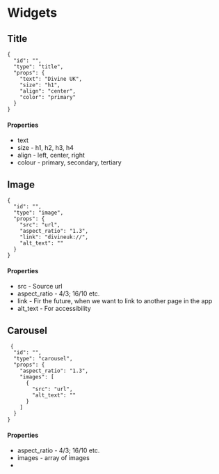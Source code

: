 # Widgets

## Title

    {
      "id": "",
      "type": "title",
      "props": {
        "text": "Divine UK",
        "size": "h1",
        "align": "center",
        "color": "primary"
      }
    }
#### Properties

 - text
 - size - h1, h2, h3, h4
 - align - left, center, right
 - colour - primary, secondary, tertiary

## Image

    {
      "id": "",
      "type": "image",
      "props": {
        "src": "url",
        "aspect_ratio": "1.3",
        "link": "divineuk://",
        "alt_text": ""
      }
    }
#### Properties

 - src - Source url
 - aspect_ratio - 4/3; 16/10 etc.
 - link - Fir the future, when we want to link to another page in the app
 - alt_text - For accessibility

## Carousel

     {
      "id": "",
      "type": "carousel",
      "props": {
        "aspect_ratio": "1.3",
        "images": [
          {
            "src": "url",
            "alt_text": ""
          }
        ]
      }
    }
#### Properties

 - aspect_ratio - 4/3; 16/10 etc.
 - images - array of images
 - 
